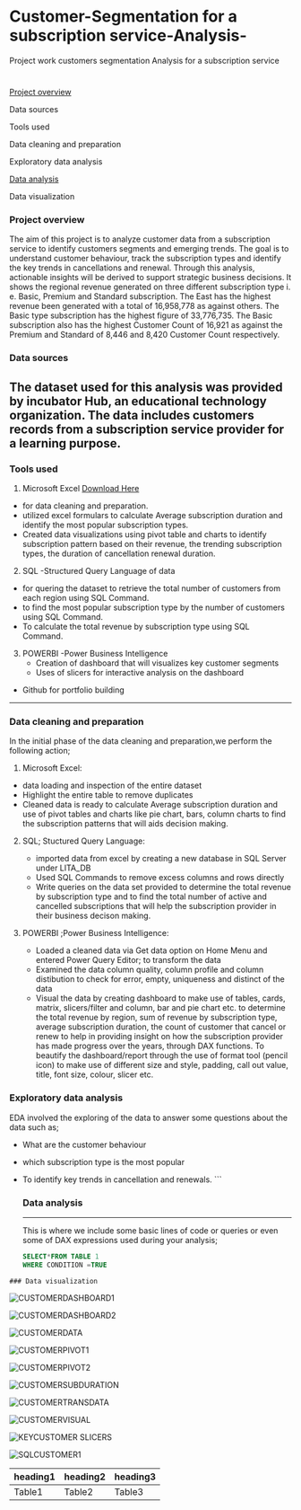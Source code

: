# Customer-Segmentation for a subscription service-Analysis-
Project work
customers segmentation Analysis for a subscription service
#

[Project overview](#project-overview)

Data sources

Tools used

Data cleaning and preparation

Exploratory data analysis

[Data analysis](#data-analysis)

Data visualization

### Project overview
The aim of this project is to analyze customer data from a subscription service to identify customers segments and emerging trends. The goal is to understand customer behaviour, track the subscription types and identify the key trends in cancellations and renewal. Through this analysis, actionable insights will be derived to support strategic business decisions. It shows the regional revenue generated on three different subscription type i. e. Basic, Premium and Standard subscription. The East has the highest revenue been generated with a total of 16,958,778 as against others. The Basic type subscription has the highest figure of 33,776,735. The Basic subscription also has the highest Customer Count of 16,921 as against the Premium and Standard of 8,446 and 8,420 Customer Count respectively.

### Data sources
The dataset used for this analysis was provided by incubator Hub, an educational technology organization. The data includes customers records from a subscription service provider for a learning purpose.
---
### Tools used
1. Microsoft Excel [Download Here](https://microsoft.com)
-  for data cleaning and preparation.
- utilized excel formulars to calculate Average subscription duration and identify the most popular subscription types.
-   Created data visualizations using pivot table and charts to identify subscription pattern based on their revenue, the trending subscription types, the duration of cancellation renewal duration.
  
 2. SQL -Structured Query Language of data
   - for quering the dataset to retrieve the total number of customers from each region using SQL Command.
   - to find the most popular subscription type by the number of customers using SQL Command.
   - To calculate the total revenue by subscription type using SQL Command.
     
  3. POWERBI -Power Business Intelligence
     - Creation of  dashboard that will visualizes key customer segments
     - Uses of slicers for interactive analysis on the dashboard
- Github for portfolio building
---
### Data cleaning and preparation
In the initial phase of the data cleaning and preparation,we perform the following action;
1.  Microsoft Excel:
- data loading and inspection of the entire dataset
- Highlight the entire table to remove duplicates
- Cleaned data is ready to calculate Average subscription duration and use of  pivot tables and charts like pie chart, bars, column charts to find the subscription patterns that will aids decision making.
  
2.  SQL; Stuctured Query Language:
     - imported data from excel by creating a new database in SQL Server under LITA_DB
     - Used SQL Commands to remove excess columns and rows directly
     - Write queries on the data set provided to determine the total revenue by subscription type and to find the total number of active and cancelled subscriptions that will help the subscription provider in     
       their business decison making.
       
3.  POWERBI ;Power Business Intelligence:
    - Loaded a cleaned data via Get data option on Home Menu and entered Power Query Editor; to transform the data
    - Examined the data column quality, column profile and column distibution to check for error, empty, uniqueness and distinct of the data
    - Visual the data by creating dashboard to make use of tables, cards, matrix, slicers/filter and column, bar and pie chart etc. to determine the total revenue by region,
      sum of revenue by subscription type, average subscription duration, the count of customer that cancel or renew to help in providing insight on how the subscription provider has made progress over the years,   through DAX functions.
      To beautify the dashboard/report through the use of format tool (pencil icon) to make use of different size and style, padding, call out value, title, font size, colour, slicer etc. 
      
   ### Exploratory data analysis
   EDA involved the exploring of the data to answer some questions about the data such as;
   - What are the customer behaviour
   - which subscription type is the most popular
   - To identify key trends in cancellation and renewals.
    ```
     ### Data analysis
     ---
     This is where we include some basic lines of code or queries or even some of DAX expressions used during your analysis;

     ```SQL
     SELECT*FROM TABLE 1
     WHERE CONDITION =TRUE
     ```
    ### Data visualization
![CUSTOMERDASHBOARD1](https://github.com/user-attachments/assets/4a76888f-c901-4e38-9360-55289ec8ce63)

![CUSTOMERDASHBOARD2](https://github.com/user-attachments/assets/54484f2a-1501-449b-9d92-0016e252d66d)

![CUSTOMERDATA](https://github.com/user-attachments/assets/bea9c1ec-fd53-4d4a-959e-ab36ed5cc680)

![CUSTOMERPIVOT1](https://github.com/user-attachments/assets/b6b4a407-4375-4227-8ed8-6ed41a6ac369)

![CUSTOMERPIVOT2](https://github.com/user-attachments/assets/d4a29638-b97c-4660-b36d-74d9fd9106b4)

![CUSTOMERSUBDURATION](https://github.com/user-attachments/assets/0bcb8359-4c50-4505-a1cb-441963a857b4)


![CUSTOMERTRANSDATA](https://github.com/user-attachments/assets/6c9f92ac-6f7e-42a9-bd16-6d5f634abf1b)

![CUSTOMERVISUAL](https://github.com/user-attachments/assets/5a5014e8-5daf-44cb-a619-63fd2b756d8b)

![KEYCUSTOMER SLICERS](https://github.com/user-attachments/assets/11eb5367-79ba-44f7-b2c5-81915e85c878)

![SQLCUSTOMER1](https://github.com/user-attachments/assets/78fe376d-896e-46c7-b191-e42ba7fc9541)



   
   |heading1|heading2|heading3|
   |-------|---------|--------|
   |Table1|Table2|Table3|
